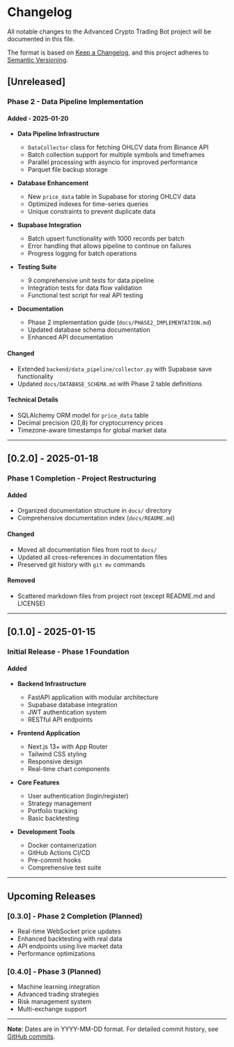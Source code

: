 # Changelog

All notable changes to the Advanced Crypto Trading Bot project will be documented in this file.

The format is based on [Keep a Changelog](https://keepachangelog.com/en/1.0.0/),
and this project adheres to [Semantic Versioning](https://semver.org/spec/v2.0.0.html).

## [Unreleased]

### Phase 2 - Data Pipeline Implementation

#### Added - 2025-01-20
- **Data Pipeline Infrastructure**
  - `DataCollector` class for fetching OHLCV data from Binance API
  - Batch collection support for multiple symbols and timeframes
  - Parallel processing with asyncio for improved performance
  - Parquet file backup storage

- **Database Enhancement**
  - New `price_data` table in Supabase for storing OHLCV data
  - Optimized indexes for time-series queries
  - Unique constraints to prevent duplicate data

- **Supabase Integration**
  - Batch upsert functionality with 1000 records per batch
  - Error handling that allows pipeline to continue on failures
  - Progress logging for batch operations

- **Testing Suite**
  - 9 comprehensive unit tests for data pipeline
  - Integration tests for data flow validation
  - Functional test script for real API testing

- **Documentation**
  - Phase 2 implementation guide (`docs/PHASE2_IMPLEMENTATION.md`)
  - Updated database schema documentation
  - Enhanced API documentation

#### Changed
- Extended `backend/data_pipeline/collector.py` with Supabase save functionality
- Updated `docs/DATABASE_SCHEMA.md` with Phase 2 table definitions

#### Technical Details
- SQLAlchemy ORM model for `price_data` table
- Decimal precision (20,8) for cryptocurrency prices
- Timezone-aware timestamps for global market data

---

## [0.2.0] - 2025-01-18

### Phase 1 Completion - Project Restructuring

#### Added
- Organized documentation structure in `docs/` directory
- Comprehensive documentation index (`docs/README.md`)

#### Changed
- Moved all documentation files from root to `docs/`
- Updated all cross-references in documentation files
- Preserved git history with `git mv` commands

#### Removed
- Scattered markdown files from project root (except README.md and LICENSE)

---

## [0.1.0] - 2025-01-15

### Initial Release - Phase 1 Foundation

#### Added
- **Backend Infrastructure**
  - FastAPI application with modular architecture
  - Supabase database integration
  - JWT authentication system
  - RESTful API endpoints

- **Frontend Application**
  - Next.js 13+ with App Router
  - Tailwind CSS styling
  - Responsive design
  - Real-time chart components

- **Core Features**
  - User authentication (login/register)
  - Strategy management
  - Portfolio tracking
  - Basic backtesting

- **Development Tools**
  - Docker containerization
  - GitHub Actions CI/CD
  - Pre-commit hooks
  - Comprehensive test suite

---

## Upcoming Releases

### [0.3.0] - Phase 2 Completion (Planned)
- Real-time WebSocket price updates
- Enhanced backtesting with real data
- API endpoints using live market data
- Performance optimizations

### [0.4.0] - Phase 3 (Planned)
- Machine learning integration
- Advanced trading strategies
- Risk management system
- Multi-exchange support

---

**Note**: Dates are in YYYY-MM-DD format. For detailed commit history, see [GitHub commits](https://github.com/shingo25/advanced-crypto-trading-bot/commits/main).
